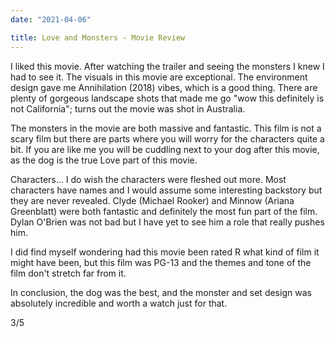 ```yaml
---
date: "2021-04-06"

title: Love and Monsters - Movie Review
---
```

I liked this movie. After watching the trailer and seeing the monsters I knew I had to see it. The visuals in this movie are exceptional. The environment design gave me Annihilation (2018) vibes, which is a good thing. There are plenty of gorgeous landscape shots that made me go "wow this definitely is not California"; turns out the movie was shot in Australia.

The monsters in the movie are both massive and fantastic. This film is not a scary film but there are parts where you will worry for the characters quite a bit. If you are like me you will be cuddling next to your dog after this movie, as the dog is the true Love part of this movie.

Characters... I do wish the characters were fleshed out more. Most characters have names and I would assume some interesting backstory but they are never revealed. Clyde (Michael Rooker) and Minnow (Ariana Greenblatt) were both fantastic and definitely the most fun part of the film. Dylan O'Brien was not bad but I have yet to see him a role that really pushes him. 

I did find myself wondering had this movie been rated R what kind of film it might have been, but this film was PG-13 and the themes and tone of the film don't stretch far from it.

In conclusion, the dog was the best, and the monster and set design was absolutely incredible and worth a watch just for that.

3/5